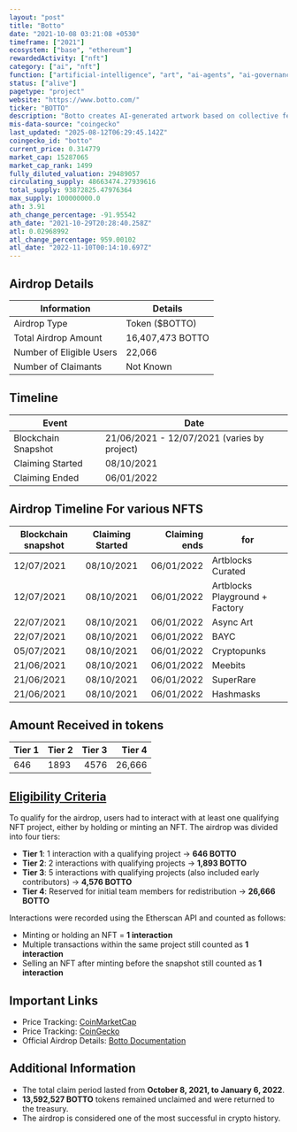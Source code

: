```yaml
---
layout: "post"
title: "Botto"
date: "2021-10-08 03:21:08 +0530"
timeframe: ["2021"]
ecosystem: ["base", "ethereum"]
rewardedActivity: ["nft"]
category: ["ai", "nft"]
function: ["artificial-intelligence", "art", "ai-agents", "ai-governance"]
status: ["alive"]
pagetype: "project"
website: "https://www.botto.com/"
ticker: "BOTTO"
description: "Botto creates AI-generated artwork based on collective feedback from the community, defining a new genre of art."
mis-data-source: "coingecko"
last_updated: "2025-08-12T06:29:45.142Z"
coingecko_id: "botto"
current_price: 0.314779
market_cap: 15287065
market_cap_rank: 1499
fully_diluted_valuation: 29489057
circulating_supply: 48663474.27939616
total_supply: 93872825.47976364
max_supply: 100000000.0
ath: 3.91
ath_change_percentage: -91.95542
ath_date: "2021-10-29T20:28:40.258Z"
atl: 0.02968992
atl_change_percentage: 959.00102
atl_date: "2022-11-10T00:14:10.697Z"
---
```


## Airdrop Details

| Information              | Details          |
| ------------------------ | ---------------- |
| Airdrop Type             | Token ($BOTTO)   |
| Total Airdrop Amount     | 16,407,473 BOTTO |
| Number of Eligible Users | 22,066           |
| Number of Claimants      | Not Known        |

## Timeline

| Event               | Date                                        |
| ------------------- | ------------------------------------------- |
| Blockchain Snapshot | 21/06/2021 - 12/07/2021 (varies by project) |
| Claiming Started    | 08/10/2021                                  |
| Claiming Ended      | 06/01/2022                                  |

## Airdrop Timeline For various NFTS

| Blockchain snapshot | Claiming Started | Claiming ends | for                            |
| ------------------- | :--------------: | ------------: | ------------------------------ |
| 12/07/2021          |    08/10/2021    |    06/01/2022 | Artblocks Curated              |
| 12/07/2021          |    08/10/2021    |    06/01/2022 | Artblocks Playground + Factory |
| 22/07/2021          |    08/10/2021    |    06/01/2022 | Async Art                      |
| 22/07/2021          |    08/10/2021    |    06/01/2022 | BAYC                           |
| 05/07/2021          |    08/10/2021    |    06/01/2022 | Cryptopunks                    |
| 21/06/2021          |    08/10/2021    |    06/01/2022 | Meebits                        |
| 21/06/2021          |    08/10/2021    |    06/01/2022 | SuperRare                      |
| 21/06/2021          |    08/10/2021    |    06/01/2022 | Hashmasks                      |

## Amount Received in tokens

| Tier 1 | Tier 2 | Tier 3 | Tier 4 |
| ------ | :----- | -----: | -----: |
| 646    | 1893   |   4576 | 26,666 |

## [Eligibility Criteria](https://docs.botto.com/details/token-distribution/airdrop)

To qualify for the airdrop, users had to interact with at least one qualifying NFT project, either by holding or minting an NFT. The airdrop was divided into four tiers:

- **Tier 1**: 1 interaction with a qualifying project → **646 BOTTO**
- **Tier 2**: 2 interactions with qualifying projects → **1,893 BOTTO**
- **Tier 3**: 5 interactions with qualifying projects (also included early contributors) → **4,576 BOTTO**
- **Tier 4**: Reserved for initial team members for redistribution → **26,666 BOTTO**

Interactions were recorded using the Etherscan API and counted as follows:

- Minting or holding an NFT = **1 interaction**
- Multiple transactions within the same project still counted as **1 interaction**
- Selling an NFT after minting before the snapshot still counted as **1 interaction**

## Important Links

- Price Tracking: [CoinMarketCap](https://coinmarketcap.com/currencies/botto)
- Price Tracking: [CoinGecko](https://www.coingecko.com/en/coins/botto)
- Official Airdrop Details: [Botto Documentation](https://docs.botto.com/details/token-distribution/airdrop)

## Additional Information

- The total claim period lasted from **October 8, 2021, to January 6, 2022**.
- **13,592,527 BOTTO** tokens remained unclaimed and were returned to the treasury.
- The airdrop is considered one of the most successful in crypto history.